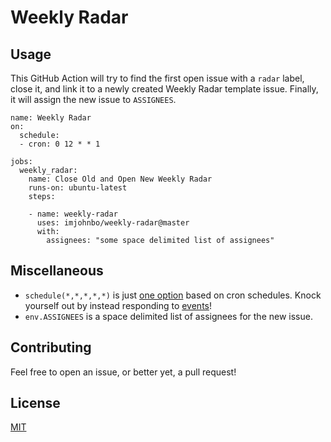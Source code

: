 # Weekly Radar

## Usage
This GitHub Action will try to find the first open issue with a `radar` label, close it, and link it to a newly created Weekly Radar template issue. Finally, it will assign the new issue to `ASSIGNEES`.

```
name: Weekly Radar
on:
  schedule:
  - cron: 0 12 * * 1

jobs:
  weekly_radar:
    name: Close Old and Open New Weekly Radar
    runs-on: ubuntu-latest
    steps:

    - name: weekly-radar
      uses: imjohnbo/weekly-radar@master
      with:
        assignees: "some space delimited list of assignees"
```

## Miscellaneous

* `schedule(*,*,*,*,*)` is just [one option](https://developer.github.com/actions/managing-workflows/creating-and-cancelling-a-workflow/#scheduling-a-workflow) based on cron schedules. Knock yourself out by instead responding to [events](https://developer.github.com/actions/managing-workflows/workflow-configuration-options/#events-supported-in-workflow-files)!
* `env.ASSIGNEES` is a space delimited list of assignees for the new issue.

## Contributing
Feel free to open an issue, or better yet, a pull request!

## License
[MIT](https://choosealicense.com/licenses/mit/)

